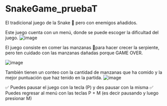# SnakeGame_pruebaT

El tradicional juego de la Snake 🐍 pero con enemigos añadidos.

Este juego cuenta con un menú, donde se puede escoger la dificultad del juego.
![image](https://github.com/isabella02/SnakeGame_pruebaT/assets/82828398/d911e69c-20ce-44ff-8c63-bd4a1d240efa)

El juego consiste en comer las manzanas 🍎para hacer crecer la serpiente, pero ten cuidado con las manzanas dañadas porque GAME OVER.

![image](https://github.com/isabella02/SnakeGame_pruebaT/assets/82828398/d38d1146-314d-4285-b153-e2243f048eff)

También tienen un conteo con la cantidad de manzanas que ha comido y la mejor puntuación que haz tenido en la partida.
![image](https://github.com/isabella02/SnakeGame_pruebaT/assets/82828398/e98d00dc-23cf-4efd-afff-0ee82af9b7db)

✅ Puedes pausar el juego con la tecla (P) y des pausar  con la misma
✅ Puedes regresar al menú con las teclas P + M (es decir pausando y luego presionar M)


